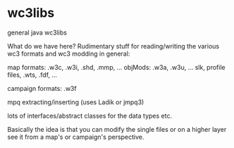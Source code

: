 # wc3libs
general java wc3libs

What do we have here? Rudimentary stuff for reading/writing the various wc3 formats and wc3 modding in general:

map formats:
  .w3c, .w3i, .shd, .mmp, ...
  objMods: .w3a, .w3u, ...
  slk, profile files, .wts, .fdf, ...

campaign formats: 
  .w3f

mpq extracting/inserting (uses Ladik or jmpq3)

lots of interfaces/abstract classes for the data types etc.

Basically the idea is that you can modify the single files or on a higher layer see it from a map's or campaign's perspective.
